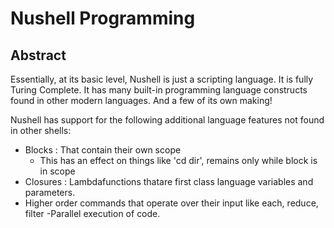 # Nushell Programming

## Abstract

Essentially, at its basic level, Nushell is just a scripting language.
It is fully Turing Complete. It has many built-in programming language
constructs found in other modern languages. And a few of its own making!

Nushell has support for the following additional language features not found
in other shells:

- Blocks : That contain their own scope
  * This has an effect on things like 'cd dir', remains only while block is in scope
- Closures : Lambdafunctions thatare first class language variables and parameters.
- Higher order commands that operate over their input like each, reduce, filter
-Parallel execution of code.
